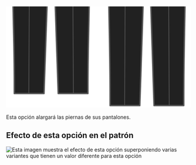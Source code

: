 ![Bonus de longitud](lengthbonus.svg)

Esta opción alargará las piernas de sus pantalones.

## Efecto de esta opción en el patrón

![Esta imagen muestra el efecto de esta opción superponiendo varias variantes que tienen un valor diferente para esta opción](theo\_lengthbonus\_sample.svg "Efecto de esta opción en el patrón")
